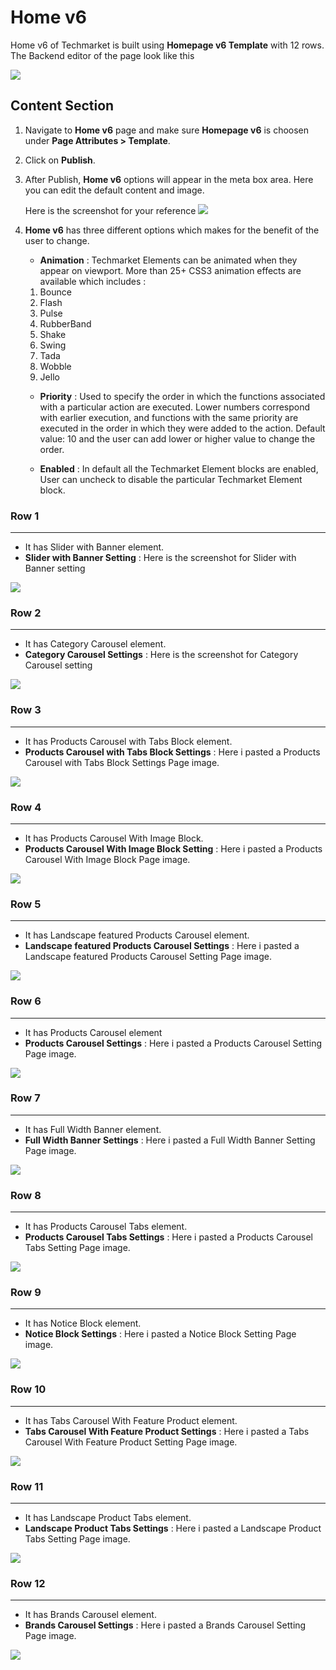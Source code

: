 # Home v6

Home v6 of Techmarket is built using **Homepage v6 Template** with 12 rows. The  Backend editor of the page look like this

![](http://transvelo.github.io/docs/techmarket/images/home-v6-setting.png)

## Content Section

1. Navigate to **Home v6** page and make sure **Homepage v6** is choosen under **Page Attributes > Template**.
2. Click on **Publish**.
3. After Publish, **Home v6** options will appear in the meta box area. Here you can edit the default content and image.

    Here is the screenshot for your reference
    ![](http://transvelo.github.io/docs/techmarket/images/home-v6-option.png)

4. **Home v6** has three different options which makes for the benefit of the user to change.

    * **Animation** : Techmarket Elements can be animated when they appear on viewport. More than 25+ CSS3 animation effects are available which includes :

    1. Bounce
    2. Flash
    3. Pulse
    4. RubberBand
    5. Shake
    6. Swing
    7. Tada
    8. Wobble
    9. Jello

    * **Priority** : Used to specify the order in which the functions associated with a particular action are executed. Lower numbers correspond with earlier execution, and functions with the same priority are executed in the order in which they were added to the action. Default value: 10 and the user can add lower or higher value to change the order.

    * **Enabled** : In default all the Techmarket Element blocks are enabled, User can uncheck to disable the particular Techmarket Element block.

### Row 1
---
* It has Slider with Banner element.
* **Slider with Banner Setting** : Here is the screenshot for Slider with Banner setting

![](http://transvelo.github.io/docs/techmarket/images/home6-1st-block.png)

### Row 2
---
* It has Category Carousel element.
* **Category Carousel Settings** : Here is the screenshot for Category Carousel setting

![](http://transvelo.github.io/docs/techmarket/images/home6-2nd-block.png)


### Row 3
---
* It has Products Carousel with Tabs Block element.
* **Products Carousel with Tabs Block Settings** : Here i pasted a Products Carousel with Tabs Block Settings Page image.

![](http://transvelo.github.io/docs/techmarket/images/home6-3rd-block.png)

### Row 4
---
* It has Products Carousel With Image Block.
* **Products Carousel With Image Block Setting** : Here i pasted a Products Carousel With Image Block Page image.

![](http://transvelo.github.io/docs/electro/images/home6-4th-block.png)

### Row 5
---
* It has Landscape featured Products Carousel element.
* **Landscape featured Products Carousel Settings** : Here i pasted a Landscape featured Products Carousel Setting Page image.

![](http://transvelo.github.io/docs/techmarket/images/home6-5th-block.png)

### Row 6
---
* It has Products Carousel element
* **Products Carousel Settings** : Here i pasted a Products Carousel Setting Page image.

![](http://transvelo.github.io/docs/techmarket/images/home6-6th-block..png)

### Row 7
---
* It has Full Width Banner element.
* **Full Width Banner Settings** : Here i pasted a Full Width Banner Setting Page image.

![](http://transvelo.github.io/docs/techmarket/images/home6-7th-block.png)

### Row 8
---
* It has Products Carousel Tabs element.
* **Products Carousel Tabs Settings** : Here i pasted a Products Carousel Tabs Setting Page image.

![](http://transvelo.github.io/docs/techmarket/images/home6-8th-block.png)

### Row 9
---
* It has Notice Block element.
* **Notice Block Settings** : Here i pasted a Notice Block Setting Page image.

![](http://transvelo.github.io/docs/techmarket/images/notice-block.png)

### Row 10
---
* It has Tabs Carousel With Feature Product element.
* **Tabs Carousel With Feature Product Settings** : Here i pasted a Tabs Carousel With Feature Product Setting Page image.

![](http://transvelo.github.io/docs/techmarket/images/home6-10th-block.png)

### Row 11
---
* It has Landscape Product Tabs element.
* **Landscape Product Tabs Settings** : Here i pasted a Landscape Product Tabs Setting Page image.

![](http://transvelo.github.io/docs/techmarket/images/home6-11th-block.png)

### Row 12
---
* It has Brands Carousel element.
* **Brands Carousel Settings** : Here i pasted a Brands Carousel Setting Page image.

![](http://transvelo.github.io/docs/techmarket/images/homepage-brands-carousel-setting.png)
